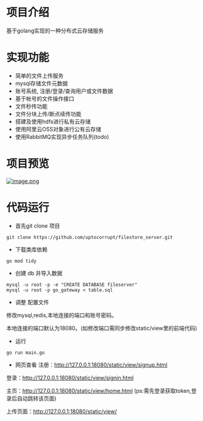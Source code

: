 # 项目介绍

基于golang实现的一种分布式云存储服务


# 实现功能
- 简单的文件上传服务
- mysql存储文件元数据
- 账号系统, 注册/登录/查询用户或文件数据
- 基于帐号的文件操作接口
- 文件秒传功能
- 文件分块上传/断点续传功能
- 搭建及使用hdfs进行私有云存储
- 使用阿里云OSS对象进行公有云存储
- 使用RabbitMQ实现异步任务队列(todo)

# 项目预览

[![image.png](https://i.postimg.cc/2jW2TJFG/image.png)](https://postimg.cc/yWVm8LG3)

# 代码运行

- 首先git clone 项目
```
git clone https://github.com/uptocorrupt/filestore_server.git
```

- 下载类库依赖

```
go mod tidy
```

- 创建 db 并导入数据

```
mysql -u root -p -e "CREATE DATABASE fileserver"
mysql -u root -p go_gateway < table.sql
```

- 调整 配置文件

修改mysql,redis,本地连接的端口和账号密码。

本地连接的端口默认为18080。(如修改端口需同步修改static/view里的前端代码)

- 运行

```
go run main.go
```

- 网页查看
注册：http://127.0.0.1:18080/static/view/signup.html

登录：http://127.0.0.1:18080/static/view/signin.html

主页：http://127.0.0.1:18080/static/view/home.html
(ps:需先登录获取token,登录后自动跳转该页面)

上传页面：http://127.0.0.1:18080/static/view/



